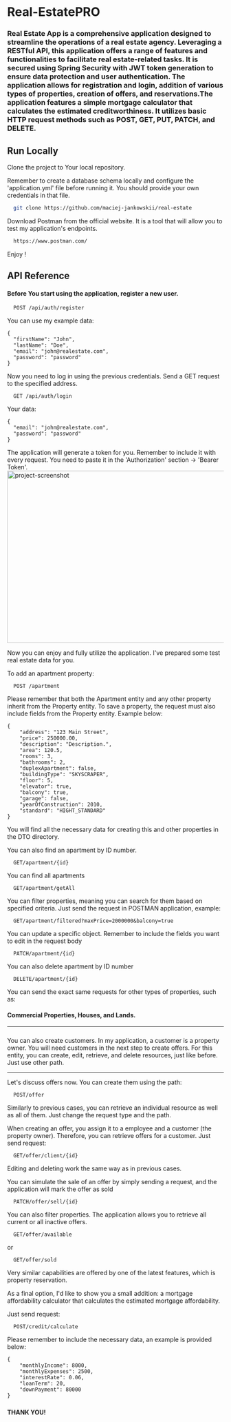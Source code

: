# Real-EstatePRO
### Real Estate App is a comprehensive application designed to streamline the operations of a real estate agency. Leveraging a RESTful API, this application offers a range of features and functionalities to facilitate real estate-related tasks. It is secured using Spring Security with JWT token generation to ensure data protection and user authentication. The application allows for registration and login, addition of various types of properties, creation of offers, and reservations.The application features a simple mortgage calculator that calculates the estimated creditworthiness. It utilizes basic HTTP request methods such as POST, GET, PUT, PATCH, and DELETE.

## Run Locally

Clone the project to Your local repository.

Remember to create a database schema locally and configure the 'application.yml' file before running it. You should provide your own credentials in that file.

```bash
  git clone https://github.com/maciej-jankowskii/real-estate
```

Download Postman from the official website. It is a tool that will allow you to test my application's endpoints.


```bash
  https://www.postman.com/
```

Enjoy !


## API Reference

#### Before You start using the application, register a new user.

```http
  POST /api/auth/register
```
You can use my example data:
```
{
  "firstName": "John",
  "lastName": "Doe",
  "email": "john@realestate.com",
  "password": "password"
}
```
Now you need to log in using the previous credentials. Send a GET request to the specified address.
```http
  GET /api/auth/login
```
Your data:
```
{
  "email": "john@realestate.com",
  "password": "password"
}
```
The application will generate a token for you. Remember to include it with every request. You need to paste it in the 'Authorization' section -> 'Bearer Token'.
<img src="https://github.com/maciej-jankowskii/real-estate/blob/348bb075d3da77630028c51f4aec823c070b6861/token.png" alt="project-screenshot" width="800" height="400/">

Now you can enjoy and fully utilize the application. I've prepared some test real estate data for you.

To add an apartment property:
```http
  POST /apartment
```
Please remember that both the Apartment entity and any other property inherit from the Property entity. To save a property, the request must also include fields from the Property entity. Example below:

```
{
    "address": "123 Main Street",
    "price": 250000.00,
    "description": "Description.",
    "area": 120.5,
    "rooms": 3,
    "bathrooms": 2,
    "duplexApartment": false,
    "buildingType": "SKYSCRAPER",
    "floor": 5,
    "elevator": true,
    "balcony": true,
    "garage": false,
    "yearOfConstruction": 2010,
    "standard": "HIGHT_STANDARD"
}
```

You will find all the necessary data for creating this and other properties in the DTO directory.

You can also find an apartment by ID number.

```http
  GET/apartment/{id}
```
You can find all apartments
```http
  GET/apartment/getAll
```
You can filter properties, meaning you can search for them based on specified criteria. Just send the request in POSTMAN application, example:
```http
  GET/apartment/filtered?maxPrice=2000000&balcony=true
```

You can update a specific object. Remember to include the fields you want to edit in the request body
```http
  PATCH/apartment/{id}
```
You can also delete apartment by ID number
```http
  DELETE/apartment/{id}
```
You can send the exact same requests for other types of properties, such as:
#### Commercial Properties, Houses, and Lands.


_____
###
You can also create customers. In my application, a customer is a property owner. You will need customers in the next step to create offers. For this entity, you can create, edit, retrieve, and delete resources, just like before.
Just use other path. 
_____
Let's discuss offers now. You can create them using the path:
```http
  POST/offer
```
Similarly to previous cases, you can retrieve an individual resource as well as all of them.
Just change the request type and the path.

When creating an offer, you assign it to a employee and a customer (the property owner). Therefore, you can retrieve offers for a customer.
Just send request:
```http
  GET/offer/client/{id}
```

Editing and deleting work the same way as in previous cases.

You can simulate the sale of an offer by simply sending a request, and the application will mark the offer as sold
```http
  PATCH/offer/sell/{id}
```
You can also filter properties. The application allows you to retrieve all current or all inactive offers.
```http
  GET/offer/available
```
or
```http
  GET/offer/sold
```
Very similar capabilities are offered by one of the latest features, which is property reservation.

As a final option, I'd like to show you a small addition: a mortgage affordability calculator that calculates the estimated mortgage affordability.

Just send request:
```http
  POST/credit/calculate
```

Please remember to include the necessary data, an example is provided below:

```
{
    "monthlyIncome": 8000,
    "monthlyExpenses": 2500,
    "interestRate": 0.06,
    "loanTerm": 20,
    "downPayment": 80000
}
```



###
#### THANK YOU!
###
